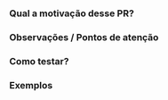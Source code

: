 ### Qual a motivação desse PR?

### Observações / Pontos de atenção

### Como testar? 

### Exemplos
